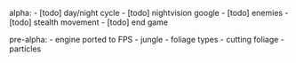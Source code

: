 alpha:
    - [todo] day/night cycle
    - [todo] nightvision google
    - [todo] enemies
    - [todo] stealth movement
    - [todo] end game

pre-alpha:
    - engine ported to FPS
    - jungle
    - foliage types
    - cutting foliage
    - particles